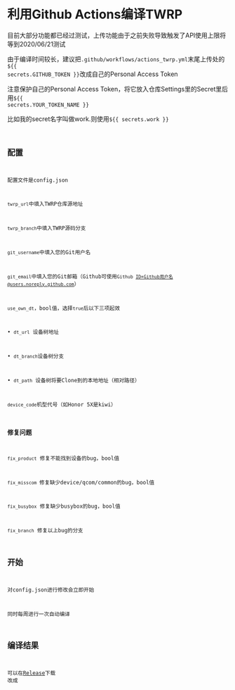 # 利用Github Actions编译TWRP

目前大部分功能都已经过测试，上传功能由于之前失败导致触发了API使用上限将等到2020/06/21测试

由于编译时间较长，建议把<code>.github/workflows/actions_twrp.yml</code>末尾上传处的<code>${{ secrets.GITHUB_TOKEN }}</code>改成自己的Personal Access Token

注意保护自己的Personal Access Token，将它放入仓库Settings里的Secret里后用<code>${{ secrets.YOUR_TOKEN_NAME }}</code>

比如我的secret名字叫做work.则使用<code>${{ secrets.work }}

## 配置

配置文件是config.json

<code>twrp_url</code>中填入TWRP仓库源地址

<code>twrp_branch</code>中填入TWRP源码分支

<code>git_username</code>中填入您的Git用户名

<code>git_email</code>中填入您的Git邮箱（Github可使用<code>Github ID+Github用户名@users.noreply.github.com</code>）

<code>use_own_dt</code>，bool值，选择<code>true</code>后以下三项起效

• <code>dt_url</code> 设备树地址

• <code>dt_branch</code>设备树分支

• <code>dt_path</code> 设备树将要Clone到的本地地址（相对路径）

<code>device_code</code>机型代号（如Honor 5X是kiwi）

### 修复问题

<code>fix_product</code> 修复不能找到设备的bug，bool值

<code>fix_misscom </code>修复缺少device/qcom/common的bug，bool值

<code>fix_busybox</code> 修复缺少busybox的bug，bool值

<code>fix_branch</code> 修复以上bug的分支

## 开始

对config.json进行修改会立即开始

同时每周进行一次自动编译

## 编译结果
可以在[Release](https://github.com/Insouciant21/action_build_twrp/releases)下载
改成
